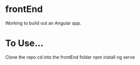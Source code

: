 # frontEnd
Working to build out an Angular app.

# To Use...
Clone the repo
cd into the frontEnd folder
npm install
ng serve
